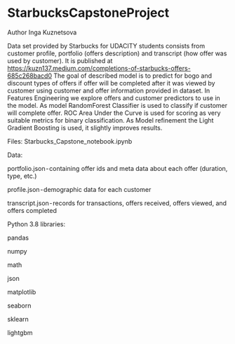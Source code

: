 # StarbucksCapstoneProject

Author Inga Kuznetsova

Data set provided by Starbucks for UDACITY students consists from customer profile, portfolio (offers description) and transcript (how offer was used by customer). 
It is published at https://kuzn137.medium.com/completions-of-starbucks-offers-685c268bacd0
The goal of described model is to predict for bogo and discount types of offers if offer will be completed after it was viewed by customer using customer and offer information 
provided in dataset. In Features Engineering we explore offers and customer predictors to use in the model. As model RandomForest Classifier is used to classify if customer will 
complete offer. ROC Area Under the Curve is used for scoring as very suitable metrics for binary classification. As Model refinement the Light Gradient Boosting is used, it 
slightly improves results. 

Files: Starbucks_Capstone_notebook.ipynb

Data:

portfolio.json - containing offer ids and meta data about each offer (duration, type, etc.)

profile.json - demographic data for each customer

transcript.json - records for transactions, offers received, offers viewed, and offers completed


Python 3.8 libraries:

pandas

numpy

math

json

matplotlib

seaborn

sklearn

lightgbm
